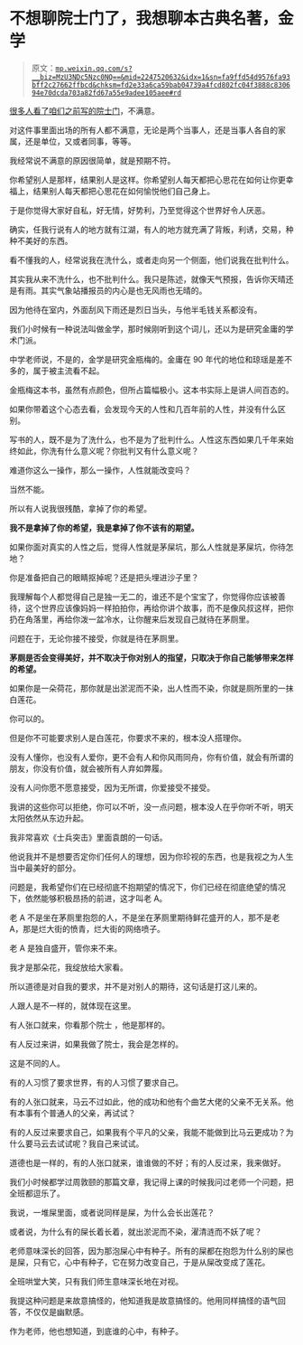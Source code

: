 # 不想聊院士门了，我想聊本古典名著，金学

> 原文：[`mp.weixin.qq.com/s?__biz=MzU3NDc5Nzc0NQ==&mid=2247520632&idx=1&sn=fa9ffd54d9576fa93bff2c27662ffbcd&chksm=fd2e33a6ca59bab04739a4fcd802fc04f3888c830694e70dcda703a82fd67a55e9adee105aee#rd`](http://mp.weixin.qq.com/s?__biz=MzU3NDc5Nzc0NQ==&mid=2247520632&idx=1&sn=fa9ffd54d9576fa93bff2c27662ffbcd&chksm=fd2e33a6ca59bab04739a4fcd802fc04f3888c830694e70dcda703a82fd67a55e9adee105aee#rd)

[很多人看了咱们之前写的院士门](http://mp.weixin.qq.com/s?__biz=MzU0MjYwNDU2Mw==&mid=2247508139&idx=2&sn=38c342e6a484f77f9f5bc03a0c2c6a56&chksm=fb1accd7cc6d45c1169509e07d6518d86e8789c27f9dcc87f3ec678f61232f332c90e0424212&scene=21#wechat_redirect)，不满意。

对这件事里面出场的所有人都不满意，无论是两个当事人，还是当事人各自的家属，还是单位，又或者同事，等等。

我经常说不满意的原因很简单，就是预期不符。

你希望别人是那样，结果别人是这样。你希望别人每天都把心思花在如何让你更幸福上，结果别人每天都把心思花在如何愉悦他们自己身上。

于是你觉得大家好自私，好无情，好势利，乃至觉得这个世界好令人厌恶。

确实，任我行说有人的地方就有江湖，有人的地方就充满了背叛，利诱，交易，种种不美好的东西。

看不懂我的人，经常说我在洗什么，或者走向另一个侧面，他们说我在批判什么。

其实我从来不洗什么，也不批判什么。我只是陈述，就像天气预报，告诉你天晴还是有雨。其实气象站播报员的内心是也无风雨也无晴的。

因为他待在室内，外面刮风下雨还是烈日当头，与他半毛钱关系都没有。

我们小时候有一种说法叫做金学，那时候刚听到这个词儿，还以为是研究金庸的学术门派。

中学老师说，不是的，金学是研究金瓶梅的。金庸在 90 年代的地位和琼瑶是差不多的，属于被主流看不起。

金瓶梅这本书，虽然有点颜色，但所占篇幅极小。这本书实际上是讲人间百态的。

如果你带着这个心态去看，会发现今天的人性和几百年前的人性，并没有什么区别。

写书的人，既不是为了洗什么，也不是为了批判什么。人性这东西如果几千年来始终如此，你洗有什么意义呢？你批判又有什么意义呢？

难道你这么一操作，那么一操作，人性就能改变吗？

当然不能。

所以有人说我很残酷，拿掉了你的希望。

**我不是拿掉了你的希望，我是拿掉了你不该有的期望。**

如果你面对真实的人性之后，觉得人性就是茅屎坑，那么人性就是茅屎坑，你待怎地？

你是准备把自己的眼睛抠掉呢？还是把头埋进沙子里？

我理解每个人都觉得自己是独一无二的，谁还不是个宝宝了，你觉得你应该被善待，这个世界应该像妈妈一样拍拍你，再给你讲个故事，而不是像风叔这样，把你扔在角落里，再给你泼一盆冷水，让你醒来后发现自己就待在茅厕里。

问题在于，无论你接不接受，你就是待在茅厕里。

**茅厕是否会变得美好，并不取决于你对别人的指望，只取决于你自己能够带来怎样的希望。** 

如果你是一朵荷花，那你就是出淤泥而不染，出人性而不染，你就是厕所里的一抹白莲花。

你可以的。

但是你不可能要求别人是白莲花，你要求不来的，根本没人搭理你。

没有人懂你，也没有人爱你，更不会有人和你风雨同舟，你有价值，就会有所谓的朋友，你没有价值，就会被所有人弃如弊履。

没有人问你愿不愿意接受，因为无所谓，你爱接受不接受。

我讲的这些你可以拒绝，你可以不听，没一点问题，根本没人在乎你听不听，明天太阳依然从东边升起。

我非常喜欢《士兵突击》里面袁朗的一句话。

他说我并不是想要否定你们任何人的理想，因为你珍视的东西，也是我视之为人生当中最美好的部分。

问题是，我希望你们在已经彻底不抱期望的情况下，你们已经在彻底绝望的情况下，依然能够积极昂扬的前进，这才叫老 A。

老 A 不是坐在茅厕里抱怨的人，不是坐在茅厕里期待鲜花盛开的人，那不是老 A，那是烂大街的愤青，烂大街的网络喷子。

老 A 是独自盛开，管你来不来。

我才是那朵花，我绽放给大家看。

所以道德是对自我的要求，并不是对别人的期待，这句话是打这儿来的。

人跟人是不一样的，就体现在这里。

有人张口就来，你看那个院士 ，他是那样的。

有人反过来讲，如果我做了院士，我会是怎样的。

这是不同的人。

有的人习惯了要求世界，有的人习惯了要求自己。

有的人张口就来，马云不过如此，他的成功和他有个曲艺大佬的父亲不无关系。他有本事有个普通人的父亲，再试试？

有的人反过来要求自己，如果我有个平凡的父亲，我能不能做到比马云更成功？为什么要马云去试试呢？我自己来试试。

道德也是一样的，有的人张口就来，谁谁做的不好；有的人反过来，我来做好。

我们小时候都学过周敦颐的那篇文章，我记得上课的时候我问过老师一个问题，把全班都逗乐了。

我说，一堆屎里面，或者说同样是屎，为什么会长出莲花？

或者说，为什么有的屎长着长着，就出淤泥而不染，濯清涟而不妖了呢？

老师意味深长的回答，因为那泡屎心中有种子。所有的屎都在抱怨为什么别的屎也是屎，只有它，心中有种子，它在努力改变自己，于是从屎改变成了莲花。

全班哄堂大笑，只有我们师生意味深长地在对视。

我提这种问题是来故意搞怪的，他知道我是故意搞怪的。他用同样搞怪的语气回答，不仅仅是幽默感。

作为老师，他也想知道，到底谁的心中，有种子。